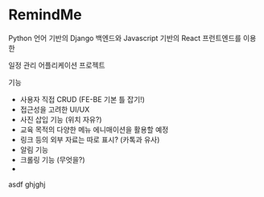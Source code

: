 # RemindMe

Python 언어 기반의 Django 백엔드와
Javascript 기반의 React 프런트엔드를 이용한

일정 관리 어플리케이션 프로젝트

기능
- 사용자 직접 CRUD (FE-BE 기본 틀 잡기!)
- 접근성을 고려한 UI/UX
- 사진 삽입 기능 (위치 자유?)
- 교육 목적의 다양한 메뉴 에니매이션을 활용할 예정
- 링크 등의 외부 자료는 따로 표시? (카톡과 유사)
- 알림 기능
- 크롤링 기능 (무엇을?)
- 
asdf
ghjghj
